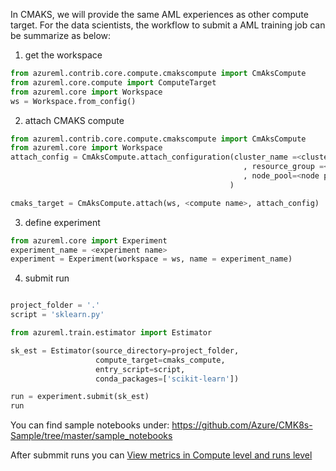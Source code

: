 In CMAKS, we will provide the same AML experiences as other compute target. For the data scientists, the workflow to submit a AML training job can be summarize as below:

1. get the workspace 

```python
from azureml.contrib.core.compute.cmakscompute import CmAksCompute
from azureml.core.compute import ComputeTarget
from azureml.core import Workspace
ws = Workspace.from_config()
```

2. attach CMAKS compute

```python
from azureml.contrib.core.compute.cmakscompute import CmAksCompute
from azureml.core import Workspace
attach_config = CmAksCompute.attach_configuration(cluster_name =<cluster_name>
                                                    , resource_group =<resource group>
                                                    , node_pool=<node pool>
                                                 )

cmaks_target = CmAksCompute.attach(ws, <compute name>, attach_config)                                                 
```

3. define experiment

```python
from azureml.core import Experiment
experiment_name = <experiment name>
experiment = Experiment(workspace = ws, name = experiment_name)
```

4. submit run
```python

project_folder = '.'
script = 'sklearn.py'

from azureml.train.estimator import Estimator

sk_est = Estimator(source_directory=project_folder,
                   compute_target=cmaks_compute,
                   entry_script=script,
                   conda_packages=['scikit-learn'])

run = experiment.submit(sk_est)
run
```

You can find sample notebooks under: https://github.com/Azure/CMK8s-Sample/tree/master/sample_notebooks

After submmit runs you can [View metrics in Compute level and runs level](https://github.com/Azure/CMK8s-Samples/blob/master/docs/4.%20View%20metrics%20in%20Compute%20level%20and%20runs%20level.markdown)
